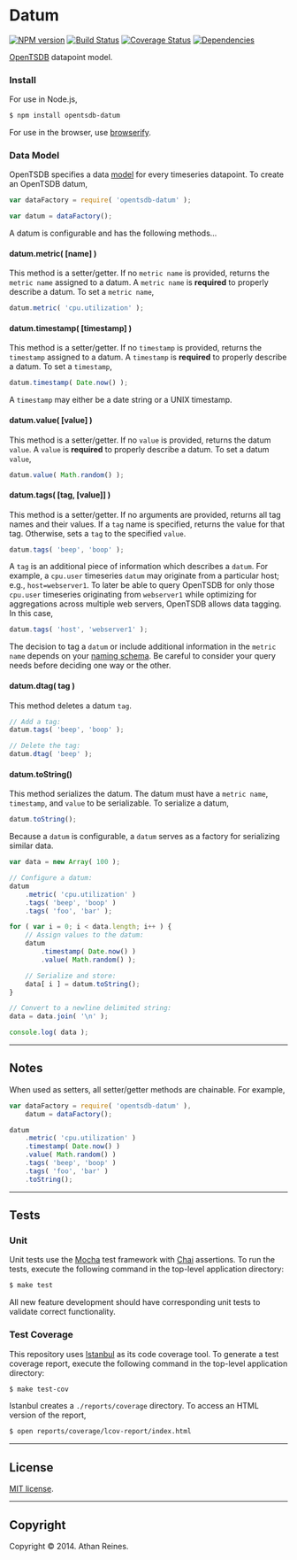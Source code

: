 Datum
=====
[![NPM version][npm-image]][npm-url] [![Build Status][travis-image]][travis-url] [![Coverage Status][coveralls-image]][coveralls-url] [![Dependencies][dependencies-image]][dependencies-url]

[OpenTSDB](http://opentsdb.net) datapoint model.


### Install

For use in Node.js,

``` bash
$ npm install opentsdb-datum
```

For use in the browser, use [browserify](https://github.com/substack/node-browserify).


### Data Model

OpenTSDB specifies a data [model](http://opentsdb.net/docs/build/html/user_guide/writing.html#data-specification) for every timeseries datapoint. To create an OpenTSDB datum,

``` javascript
var dataFactory = require( 'opentsdb-datum' );

var datum = dataFactory();
```

A datum is configurable and has the following methods...


#### datum.metric( [name] )

This method is a setter/getter. If no `metric name` is provided, returns the `metric name` assigned to a datum. A `metric name` is __required__ to properly describe a datum. To set a `metric name`,

``` javascript
datum.metric( 'cpu.utilization' );
```

#### datum.timestamp( [timestamp] )

This method is a setter/getter. If no `timestamp` is provided, returns the `timestamp` assigned to a datum. A `timestamp` is __required__ to properly describe a datum. To set a `timestamp`,

``` javascript
datum.timestamp( Date.now() );
```

A `timestamp` may either be a date string or a UNIX timestamp.


#### datum.value( [value] )

This method is a setter/getter. If no `value` is provided, returns the datum `value`. A `value` is __required__ to properly describe a datum. To set a datum `value`,

``` javascript
datum.value( Math.random() );
```


#### datum.tags( [tag, [value]] )

This method is a setter/getter. If no arguments are provided, returns all tag names and their values. If a `tag` name is specified, returns the value for that tag. Otherwise, sets a `tag` to the specified `value`.

``` javascript
datum.tags( 'beep', 'boop' );
```

A `tag` is an additional piece of information which describes a `datum`. For example, a `cpu.user` timeseries `datum` may originate from a particular host; e.g., `host=webserver1`. To later be able to query OpenTSDB for only those `cpu.user` timeseries originating from `webserver1` while optimizing for aggregations across multiple web servers, OpenTSDB allows data tagging. In this case,

``` javascript
datum.tags( 'host', 'webserver1' );
```

The decision to tag a `datum` or include additional information in the `metric name` depends on your [naming schema](http://opentsdb.net/docs/build/html/user_guide/writing.html#naming-schema). Be careful to consider your query needs before deciding one way or the other.


#### datum.dtag( tag )

This method deletes a datum `tag`.

``` javascript
// Add a tag:
datum.tags( 'beep', 'boop' );

// Delete the tag:
datum.dtag( 'beep' );
```


#### datum.toString()

This method serializes the datum. The datum must have a `metric name`, `timestamp`, and `value` to be serializable. To serialize a datum,

``` javascript
datum.toString();
```

Because a `datum` is configurable, a `datum` serves as a factory for serializing similar data.

``` javascript
var data = new Array( 100 );

// Configure a datum:
datum
	.metric( 'cpu.utilization' )
	.tags( 'beep', 'boop' )
	.tags( 'foo', 'bar' );

for ( var i = 0; i < data.length; i++ ) {
	// Assign values to the datum:
	datum
		.timestamp( Date.now() )
		.value( Math.random() );

	// Serialize and store:
	data[ i ] = datum.toString();
}

// Convert to a newline delimited string:
data = data.join( '\n' );

console.log( data );
```





---
## Notes

When used as setters, all setter/getter methods are chainable. For example,

``` javascript
var dataFactory = require( 'opentsdb-datum' ),
	datum = dataFactory();

datum
	.metric( 'cpu.utilization' )
	.timestamp( Date.now() )
	.value( Math.random() )
	.tags( 'beep', 'boop' )
	.tags( 'foo', 'bar' )
	.toString();
```


---
## Tests

### Unit

Unit tests use the [Mocha](http://visionmedia.github.io/mocha) test framework with [Chai](http://chaijs.com) assertions. To run the tests, execute the following command in the top-level application directory:

``` bash
$ make test
```

All new feature development should have corresponding unit tests to validate correct functionality.


### Test Coverage

This repository uses [Istanbul](https://github.com/gotwarlost/istanbul) as its code coverage tool. To generate a test coverage report, execute the following command in the top-level application directory:

``` bash
$ make test-cov
```

Istanbul creates a `./reports/coverage` directory. To access an HTML version of the report,

``` bash
$ open reports/coverage/lcov-report/index.html
```


---
## License

[MIT license](http://opensource.org/licenses/MIT). 


---
## Copyright

Copyright &copy; 2014. Athan Reines.


[npm-image]: http://img.shields.io/npm/v/opentsdb-datum.svg
[npm-url]: https://npmjs.org/package/opentsdb-datum

[travis-image]: http://img.shields.io/travis/opentsdb-js/opentsdb-datum/master.svg
[travis-url]: https://travis-ci.org/opentsdb-js/opentsdb-datum

[coveralls-image]: https://img.shields.io/coveralls/opentsdb-js/opentsdb-datum/master.svg
[coveralls-url]: https://coveralls.io/r/opentsdb-js/opentsdb-datum?branch=master

[dependencies-image]: http://img.shields.io/david/opentsdb-js/opentsdb-datum.svg
[dependencies-url]: https://david-dm.org/opentsdb-js/opentsdb-datum

[dev-dependencies-image]: http://img.shields.io/david/dev/opentsdb-js/opentsdb-datum.svg
[dev-dependencies-url]: https://david-dm.org/dev/opentsdb-js/opentsdb-datum

[github-issues-image]: http://img.shields.io/github/issues/opentsdb-js/opentsdb-datum.svg
[github-issues-url]: https://github.com/opentsdb-js/opentsdb-datum/issues